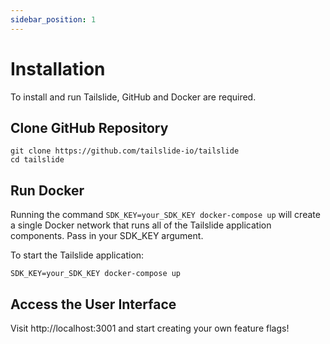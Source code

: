 ```yaml
---
sidebar_position: 1
---
```


# Installation

To install and run Tailslide, GitHub and Docker are required.

## Clone GitHub Repository
```
git clone https://github.com/tailslide-io/tailslide
cd tailslide
```

## Run Docker
Running the command `SDK_KEY=your_SDK_KEY docker-compose up` will create a single Docker network that runs all of the Tailslide application components. Pass in your SDK_KEY argument.

To start the Tailslide application:

`SDK_KEY=your_SDK_KEY docker-compose up`

## Access the User Interface
Visit http://localhost:3001 and start creating your own feature flags!
